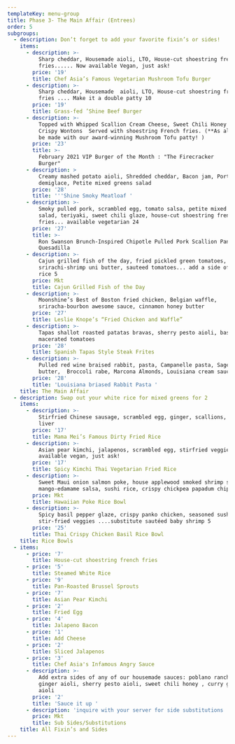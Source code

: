 ```yaml
---
templateKey: menu-group
title: Phase 3- The Main Affair (Entrees)
order: 5
subgroups:
  - description: Don’t forget to add your favorite fixin’s or sides!
    items:
      - description: >-
          Sharp cheddar, Housemade aioli, LTO, House-cut shoestring french
          fries...... Now available Vegan, just ask!
        price: '19'
        title: Chef Asia’s Famous Vegetarian Mushroom Tofu Burger
      - description: >-
          Sharp cheddar, Housemade  aioli, LTO, House-cut shoestring french
          fries .... Make it a double patty 10 
        price: '19'
        title: Grass-fed ’Shine Beef Burger
      - description: >-
          Topped with Whipped Scallion Cream Cheese, Sweet Chili Honey Sambal &
          Crispy Wontons  Served with shoestring French fries. (**As always, can
          be made with our award-winning Mushroom Tofu patty! )
        price: '23'
        title: >-
          February 2021 VIP Burger of the Month : "The Firecracker
          Burger"                              
      - description: >
          Creamy mashed potato aioli, Shredded cheddar, Bacon jam, Port red wine
          demiglace, Petite mixed greens salad
        price: '28'
        title: '''Shine Smoky Meatloaf '
      - description: >-
          Smoky pulled pork, scrambled egg, tomato salsa, petite mixed greens
          salad, teriyaki, sweet chili glaze, house-cut shoestring french
          fries... available vegetarian 24
        price: '27'
        title: >-
          Ron Swanson Brunch-Inspired Chipotle Pulled Pork Scallion Pancake
          Quesadilla
      - description: >-
          Cajun grilled fish of the day, fried pickled green tomatoes,
          srirachi-shrimp uni butter, sauteed tomatoes... add a side of white
          rice 5 
        price: Mkt
        title: Cajun Grilled Fish of the Day
      - description: >-
          Moonshine’s Best of Boston fried chicken, Belgian waffle,
          sriracha-bourbon awesome sauce, cinnamon honey butter
        price: '27'
        title: Leslie Knope’s “Fried Chicken and Waffle”
      - description: >-
          Tapas shallot roasted patatas bravas, sherry pesto aioli, basil
          macerated tomatoes
        price: '28'
        title: Spanish Tapas Style Steak Frites
      - description: >-
          Pulled red wine braised rabbit, pasta, Campanelle pasta, Sage-brown
          butter,  Broccoli rabe, Marcona Almonds, Louisiana cream sauce
        price: '28'
        title: 'Louisiana briased Rabbit Pasta '
    title: The Main Affair
  - description: Swap out your white rice for mixed greens for 2
    items:
      - description: >-
          Stirfried Chinese sausage, scrambled egg, ginger, scallions, duck
          liver
        price: '17'
        title: Mama Mei’s Famous Dirty Fried Rice
      - description: >-
          Asian pear kimchi, jalapenos, scrambled egg, stirfried veggies...
          available vegan, just ask! 
        price: '17'
        title: Spicy Kimchi Thai Vegetarian Fried Rice
      - description: >-
          Sweet Maui onion salmon poke, house applewood smoked shrimp salad,
          mango-edamame salsa, sushi rice, crispy chickpea papadum chips
        price: Mkt
        title: Hawaiian Poke Rice Bowl
      - description: >-
          Spicy basil pepper glaze, crispy panko chicken, seasoned sushi rice,
          stir-fried veggies ....substitute sautéed baby shrimp 5  
        price: '25'
        title: Thai Crispy Chicken Basil Rice Bowl
    title: Rice Bowls
  - items:
      - price: '7'
        title: House-cut shoestring french fries
      - price: '5'
        title: Steamed White Rice
      - price: '9'
        title: Pan-Roasted Brussel Sprouts
      - price: '7'
        title: Asian Pear Kimchi
      - price: '2'
        title: Fried Egg
      - price: '4'
        title: Jalapeno Bacon
      - price: '1'
        title: Add Cheese
      - price: '2'
        title: Sliced Jalapenos
      - price: '3'
        title: Chef Asia's Infamous Angry Sauce
      - description: >-
          Add extra sides of any of our housemade sauces: poblano ranch, candied
          ginger aioli, sherry pesto aioli, sweet chili honey , curry goddess
          aioli
        price: '2'
        title: 'Sauce it up '
      - description: 'inquire with your server for side substitutions '
        price: Mkt
        title: Sub Sides/Substitutions
    title: All Fixin’s and Sides
---
```


